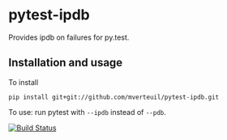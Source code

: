 pytest-ipdb
===========

Provides ipdb on failures for py.test.

Installation and usage
----------------------

To install

    pip install git+git://github.com/mverteuil/pytest-ipdb.git
  
To use: run pytest with `--ipdb` instead of `--pdb`.

[![Build Status](https://travis-ci.org/mverteuil/pytest-ipdb.svg)](https://travis-ci.org/mverteuil/pytest-ipdb)
